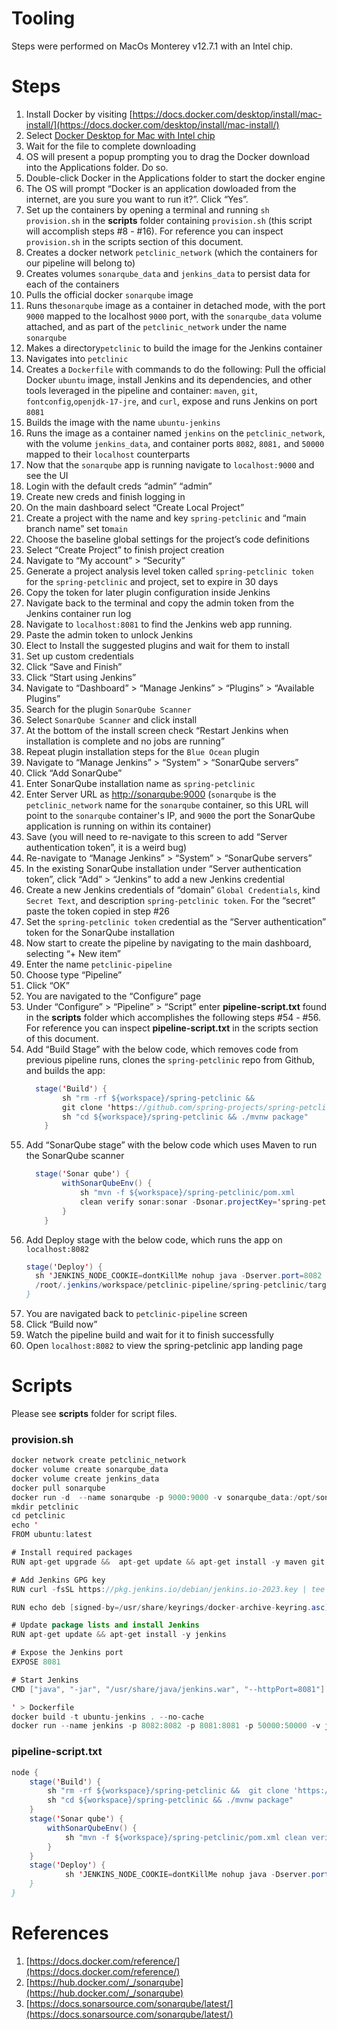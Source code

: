 # Tooling

Steps were performed on MacOs Monterey v12.7.1 with an Intel chip.

# Steps

1. Install Docker by visiting [https://docs.docker.com/desktop/install/mac-install/](https://docs.docker.com/desktop/install/mac-install/)
2. Select [Docker Desktop for Mac with Intel chip](https://desktop.docker.com/mac/main/amd64/Docker.dmg?utm_source=docker&utm_medium=webreferral&utm_campaign=docs-driven-download-mac-amd64&_gl=1*1w6mch1*_ga*MjQ3NDk1NTQwLjE3MDAyODIxODA.*_ga_XJWPQMJYHQ*MTcwMDY4ODQ3My43LjEuMTcwMDY4ODQ3Ni41Ny4wLjA.)
3. Wait for the file to complete downloading
4. OS will present a popup prompting you to drag the Docker download into the Applications folder. Do so.
5. Double-click Docker in the Applications folder to start the docker engine
6. The OS will prompt “Docker is an application dowloaded from the internet, are you sure you want to run it?”. Click “Yes”.
7. Set up the containers by opening a terminal and running `sh provision.sh` in the **scripts** folder containing `provision.sh` (this script will accomplish steps #8 - #16). For reference you can inspect `provision.sh` in the scripts section of this document.
8. Creates a docker network `petclinic_network` (which the containers for our pipeline will belong to)
9. Creates volumes `sonarqube_data` and `jenkins_data` to persist data for each of the containers
10. Pulls the official docker `sonarqube` image
11. Runs the`sonarqube` image as a container in detached mode, with the port `9000` mapped to the localhost `9000` port, with the `sonarqube_data` volume attached, and as part of the `petclinic_network` under the name `sonarqube`
12. Makes a directory`petclinic` to build the image for the Jenkins container
13. Navigates into `petclinic`
14. Creates a `Dockerfile` with commands to do the following: Pull the official Docker `ubuntu` image, install Jenkins and its dependencies, and other tools leveraged in the pipeline and container: `maven`, `git`, `fontconfig`,`openjdk-17-jre`, and `curl`, expose and runs Jenkins on port `8081`
15. Builds the image with the name `ubuntu-jenkins`
16. Runs the image as a container named `jenkins` on the `petclinic_network`, with the volume `jenkins_data`, and container ports `8082`, `8081,` and `50000` mapped to their `localhost` counterparts
17. Now that the `sonarqube` app is running navigate to `localhost:9000` and see the UI
18. Login with the default creds “admin” “admin”
19. Create new creds and finish logging in
20. On the main dashboard select “Create Local Project”
21. Create a project with the name and key `spring-petclinic` and “main branch name” set to`main`
22. Choose the baseline global settings for the project’s code definitions
23. Select “Create Project” to finish project creation
24. Navigate to “My account” > “Security”
25. Generate a project analysis level token called `spring-petclinic token` for the `spring-petclinic` and project, set to expire in 30 days
26. Copy the token for later plugin configuration inside Jenkins
27. Navigate back to the terminal and copy the admin token from the Jenkins container run log
28. Navigate to `localhost:8081` to find the Jenkins web app running.
29. Paste the admin token to unlock Jenkins
30. Elect to Install the suggested plugins and wait for them to install
31. Set up custom credentials
32. Click “Save and Finish”
33. Click “Start using Jenkins”
34. Navigate to “Dashboard” > “Manage Jenkins” > “Plugins” > “Available Plugins”
35. Search for the plugin `SonarQube Scanner`
36. Select `SonarQube Scanner` and click install
37. At the bottom of the install screen check “Restart Jenkins when installation is complete and no jobs are running”
38. Repeat plugin installation steps for the `Blue Ocean` plugin
39. Navigate to “Manage Jenkins” > “System” > “SonarQube servers”
40. Click “Add SonarQube”
41. Enter SonarQube installation name as `spring-petclinic`
42. Enter Server URL as [http://sonarqube:9000](http://sonarqube:9000) (`sonarqube` is the `petclinic_network` name for the `sonarqube` container, so this URL will point to the `sonarqube` container's IP, and `9000` the port the SonarQube application is running on within its container)
43. Save (you will need to re-navigate to this screen to add “Server authentication token”, it is a weird bug)
44. Re-navigate to “Manage Jenkins” > “System” > “SonarQube servers”
45. In the existing SonarQube installation under “Server authentication token”, click “Add” > “Jenkins” to add a new Jenkins credential
46. Create a new Jenkins credentials of “domain” `Global Credentials`, kind `Secret Text`, and description `spring-petclinic token`. For the “secret” paste the token copied in step #26
47. Set the `spring-petclinic token` credential as the “Server authentication” token for the SonarQube installation
48. Now start to create the pipeline by navigating to the main dashboard, selecting “+ New item”
49. Enter the name `petclinic-pipeline`
50. Choose type “Pipeline”
51. Click “OK”
52. You are navigated to the “Configure” page
53. Under “Configure” > “Pipeline” > “Script” enter **pipeline-script.txt** found in the **scripts** folder which accomplishes the following steps #54 - #56. For reference you can inspect **pipeline-script.txt** in the scripts section of this document.
54. Add “Build Stage” with the below code, which removes code from previous pipeline runs, clones the `spring-petclinic` repo from Github, and builds the app:
    ```java
      stage('Build') {
            sh "rm -rf ${workspace}/spring-petclinic && 
            git clone 'https://github.com/spring-projects/spring-petclinic'"
            sh "cd ${workspace}/spring-petclinic && ./mvnw package"
        }
    ```
55. Add “SonarQube stage” with the below code which uses Maven to run the SonarQube scanner
    ```java
      stage('Sonar qube') {
            withSonarQubeEnv() {
                sh "mvn -f ${workspace}/spring-petclinic/pom.xml 
                clean verify sonar:sonar -Dsonar.projectKey='spring-petclinic'"            
            }
        }
    ```
56. Add Deploy stage with the below code, which runs the app on `localhost:8082`
    ```java
    stage('Deploy') {
      sh 'JENKINS_NODE_COOKIE=dontKillMe nohup java -Dserver.port=8082 -jar 
      /root/.jenkins/workspace/petclinic-pipeline/spring-petclinic/target/*.jar &'
    }
    ```
57. You are navigated back to `petclinic-pipeline` screen
58. Click “Build now”
59. Watch the pipeline build and wait for it to finish successfully
60. Open `localhost:8082` to view the spring-petclinic app landing page

# Scripts

Please see **scripts** folder for script files.

### provision.sh

```java
docker network create petclinic_network
docker volume create sonarqube_data
docker volume create jenkins_data
docker pull sonarqube
docker run -d  --name sonarqube -p 9000:9000 -v sonarqube_data:/opt/sonarqube/data --network petclinic_network sonarqube
mkdir petclinic
cd petclinic
echo '
FROM ubuntu:latest

# Install required packages
RUN apt-get upgrade &&  apt-get update && apt-get install -y maven git fontconfig openjdk-17-jre curl

# Add Jenkins GPG key
RUN curl -fsSL https://pkg.jenkins.io/debian/jenkins.io-2023.key | tee   /usr/share/keyrings/docker-archive-keyring.asc > /dev/null

RUN echo deb [signed-by=/usr/share/keyrings/docker-archive-keyring.asc]   https://pkg.jenkins.io/debian binary/ | tee   /etc/apt/sources.list.d/jenkins.list > /dev/null

# Update package lists and install Jenkins
RUN apt-get update && apt-get install -y jenkins

# Expose the Jenkins port
EXPOSE 8081

# Start Jenkins
CMD ["java", "-jar", "/usr/share/java/jenkins.war", "--httpPort=8081"]

' > Dockerfile 
docker build -t ubuntu-jenkins . --no-cache
docker run --name jenkins -p 8082:8082 -p 8081:8081 -p 50000:50000 -v jenkins_data:/root/.jenkins --network petclinic_network ubuntu-jenkins

```

### pipeline-script.txt

```java
node {
    stage('Build') {
        sh "rm -rf ${workspace}/spring-petclinic &&  git clone 'https://github.com/spring-projects/spring-petclinic'"
        sh "cd ${workspace}/spring-petclinic && ./mvnw package"
    }
    stage('Sonar qube') {
        withSonarQubeEnv() {
            sh "mvn -f ${workspace}/spring-petclinic/pom.xml clean verify sonar:sonar -Dsonar.projectKey='spring-petclinic'"            
        }
    }
    stage('Deploy') {
            sh 'JENKINS_NODE_COOKIE=dontKillMe nohup java -Dserver.port=8082 -jar /root/.jenkins/workspace/petclinic-pipeline/spring-petclinic/target/*.jar &'
    }
}
```

# References

1. [https://docs.docker.com/reference/](https://docs.docker.com/reference/)
2. [https://hub.docker.com/_/sonarqube](https://hub.docker.com/_/sonarqube)
3. [https://docs.sonarsource.com/sonarqube/latest/](https://docs.sonarsource.com/sonarqube/latest/)


